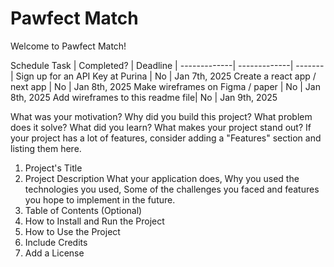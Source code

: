# Pawfect Match

Welcome to Pawfect Match! 

Schedule
Task         | Completed?   | Deadline |
-------------| -------------| ------- |
Sign up for an API Key at Purina | No | Jan 7th, 2025
Create a react app / next app | No | Jan 8th, 2025
Make wireframes on Figma / paper | No | Jan 8th, 2025
Add wireframes to this readme file| No | Jan 9th, 2025
      
What was your motivation?
Why did you build this project?
What problem does it solve?
What did you learn?
What makes your project stand out? If your project has a lot of features, consider adding a "Features" section and listing them here.

1. Project's Title
2. Project Description
What your application does,
Why you used the technologies you used,
Some of the challenges you faced and features you hope to implement in the future.
3. Table of Contents (Optional)
4. How to Install and Run the Project
5. How to Use the Project
6. Include Credits
7. Add a License
